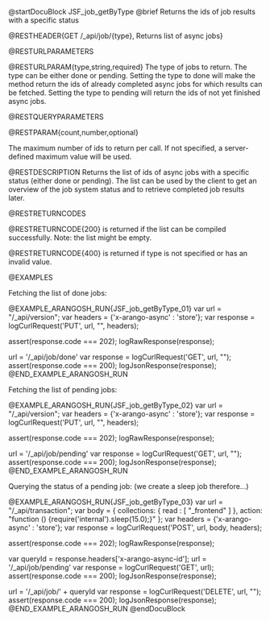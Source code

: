 
@startDocuBlock JSF_job_getByType
@brief Returns the ids of job results with a specific status

@RESTHEADER{GET /_api/job/{type}, Returns list of async jobs}

@RESTURLPARAMETERS

@RESTURLPARAM{type,string,required}
The type of jobs to return. The type can be either done or pending. Setting
the type to done will make the method return the ids of already completed
async
jobs for which results can be fetched. Setting the type to pending will
return
the ids of not yet finished async jobs.

@RESTQUERYPARAMETERS

@RESTPARAM{count,number,optional}

The maximum number of ids to return per call. If not specified, a
server-defined maximum value will be used.

@RESTDESCRIPTION
Returns the list of ids of async jobs with a specific status (either done or
pending).
The list can be used by the client to get an overview of the job system
status and
to retrieve completed job results later.

@RESTRETURNCODES

@RESTRETURNCODE{200}
is returned if the list can be compiled successfully. Note: the list might
be empty.

@RESTRETURNCODE{400}
is returned if type is not specified or has an invalid value.

@EXAMPLES

Fetching the list of done jobs:

@EXAMPLE_ARANGOSH_RUN{JSF_job_getByType_01}
  var url = "/_api/version";
  var headers = {'x-arango-async' : 'store'};
  var response = logCurlRequest('PUT', url, "", headers);

  assert(response.code === 202);
  logRawResponse(response);

  url = '/_api/job/done'
  var response = logCurlRequest('GET', url, "");
  assert(response.code === 200);
  logJsonResponse(response);
@END_EXAMPLE_ARANGOSH_RUN

Fetching the list of pending jobs:

@EXAMPLE_ARANGOSH_RUN{JSF_job_getByType_02}
  var url = "/_api/version";
  var headers = {'x-arango-async' : 'store'};
  var response = logCurlRequest('PUT', url, "", headers);

  assert(response.code === 202);
  logRawResponse(response);

  url = '/_api/job/pending'
  var response = logCurlRequest('GET', url, "");
  assert(response.code === 200);
  logJsonResponse(response);
@END_EXAMPLE_ARANGOSH_RUN

Querying the status of a pending job:
(we create a sleep job therefore...)

@EXAMPLE_ARANGOSH_RUN{JSF_job_getByType_03}
  var url = "/_api/transaction";
  var body = {
    collections: {
      read : [ "_frontend" ]
    },
    action: "function () {require('internal').sleep(15.0);}"
  };
  var headers = {'x-arango-async' : 'store'};
  var response = logCurlRequest('POST', url, body, headers);

  assert(response.code === 202);
  logRawResponse(response);

  var queryId = response.headers['x-arango-async-id'];
  url = '/_api/job/pending'
  var response = logCurlRequest('GET', url);
  assert(response.code === 200);
  logJsonResponse(response);

  url = '/_api/job/' + queryId
  var response = logCurlRequest('DELETE', url, "");
  assert(response.code === 200);
  logJsonResponse(response);
@END_EXAMPLE_ARANGOSH_RUN
@endDocuBlock

